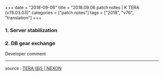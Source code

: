 +++
date = "2018-09-06"
title = "2018.09.06 patch notes | K TERA (v76.03.03)"
categories = ["patch notes"]
tags = ["2018", "v76", "translation"]
+++

### 1. Server stabilization

### 2. DB gear exchange

Developer comment

----

source : [TERA 테라 | NEXON](http://tera.nexon.com/news/update/view.aspx?n4articlesn=355)
